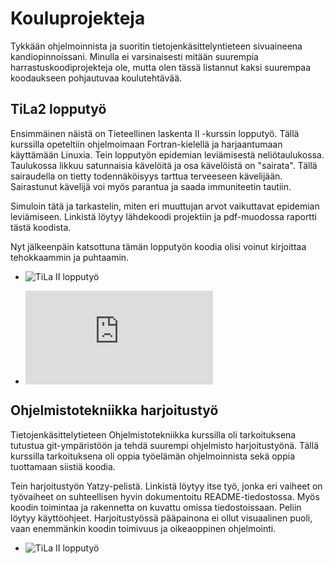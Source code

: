 # Kouluprojekteja

Tykkään ohjelmoinnista ja suoritin tietojenkäsittelyntieteen sivuaineena kandiopinnoissani. Minulla ei varsinaisesti mitään suurempia harrastuskoodiprojekteja ole, mutta olen tässä listannut kaksi suurempaa koodaukseen pohjautuvaa koulutehtävää. 

## TiLa2 lopputyö
Ensimmäinen näistä on Tieteellinen laskenta II -kurssin lopputyö. Tällä kurssilla opeteltiin ohjelmoimaan Fortran-kielellä ja harjaantumaan käyttämään Linuxia. Tein lopputyön epidemian leviämisestä neliötaulukossa. Taulukossa likkuu satunnaisia kävelöitä ja osa kävelöistä on "sairata". Tällä sairaudella on tietty todennäköisyys tarttua terveeseen kävelijään. Sairastunut kävelijä voi myös parantua ja saada immuniteetin tautiin. 

Simuloin tätä ja tarkastelin, miten eri muuttujan arvot vaikuttavat epidemian leviämiseen. Linkistä löytyy lähdekoodi projektiin ja pdf-muodossa raportti tästä koodista.

Nyt jälkeenpäin katsottuna tämän lopputyön koodia olisi voinut kirjoittaa tehokkaammin ja puhtaamin. 

- ![TiLa II lopputyö](https://github.com/alumppio/TiLa2_lopputyo.git)

- ![Raportti lopputyöstä](https://github.com/alumppio/TiLa2_lopputyo.git/report.pdf)

## Ohjelmistotekniikka harjoitustyö

Tietojenkäsittelytieteen Ohjelmistotekniikka kurssilla oli tarkoituksena tutustua git-ympäristöön ja tehdä suurempi ohjelmisto harjoitustyönä. Tällä kurssilla tarkoituksena oli oppia työelämän ohjelmoinnista sekä oppia tuottamaan siistiä koodia. 

Tein harjoitustyön Yatzy-pelistä. Linkistä löytyy itse työ, jonka eri vaiheet on työvaiheet on suhteellisen hyvin dokumentoitu README-tiedostossa. Myös koodin toimintaa ja rakennetta on kuvattu omissa tiedostoissaan. Peliin löytyy käyttöohjeet. Harjoitustyössä pääpainona ei ollut visuaalinen puoli, vaan enemmänkin koodin toimivuus ja oikeaoppinen ohjelmointi. 

- ![TiLa II lopputyö](https://github.com/alumppio/ot-harjoitustyo.git)
